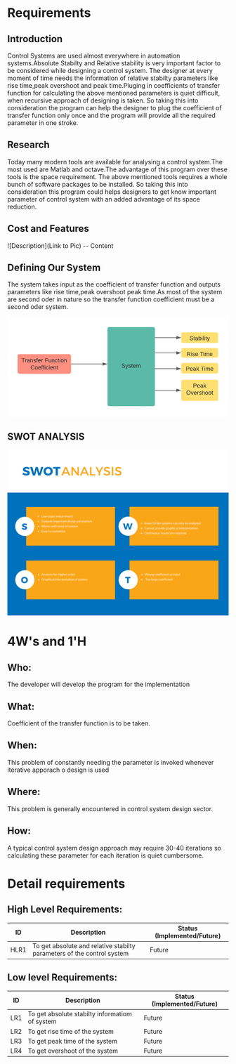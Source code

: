 # Requirements
## Introduction
Control Systems are used almost everywhere in automation systems.Absolute Stabilty and Relative stability is very important factor to be considered while designing a control system. The designer at every moment of time needs the information of relative stabilty parameters like rise time,peak overshoot and peak time.Pluging in coefficients  of transfer function for calculating the above mentioned parameters is quiet difficult, when recursive approach of designing is taken. So taking this into consideration the program can help the designer to plug the coefficient of transfer function only once and the program will provide all the required parameter in one stroke.
 

## Research
Today many modern tools are available for analysing a control system.The most used are Matlab and octave.The advantage of this program over these tools is the space requirement. The above mentioned tools requires a whole bunch of software packages to be installed. So taking this into consideration this program could helps designers to get know important parameter of control system with an added advantage of its space reduction.


## Cost and Features
![Description](Link to Pic)
-- Content 

## Defining Our System
The system takes input as the coefficient of transfer function and outputs parameters like rise time,peak overshoot peak time.As most of the system are second oder in nature so the transfer function coefficient must be a second oder system.
<p align="center">
  <img src="https://github.com/pramanikpatel/Analyse_Control_System/blob/main/1_Requirements/Block_Diagram.png" />
</p>


## SWOT ANALYSIS
<p align="center">
  <img src="https://github.com/pramanikpatel/Analyse_Control_System/blob/main/1_Requirements/SWOT.png" />
</p>


# 4W&#39;s and 1&#39;H

## Who:

The developer will develop the program for the implementation

## What:

Coefficient of the transfer function is to be taken.

## When:

This problem of constantly needing the parameter is invoked whenever iterative apporach o design is used

## Where:

This problem is generally encountered in control system design sector.

## How:
A typical control system design approach may require 30-40 iterations so calculating these parameter for each iteration is quiet cumbersome.

# Detail requirements
## High Level Requirements:

 |ID | Description | Status (Implemented/Future) |
 |---|-------------|-----------------------------|
 |HLR1 | To get absolute and relative stabilty parameters of the control system| Future


##  Low level Requirements:

| ID | Description | Status (Implemented/Future) |
|----|-------------|-----------------------------|
|LR1 | To get absolute stabilty informatiom of system | Future |
|LR2 | To get rise time of the system       | Future |
|LR3 | To get peak time of the system       |Future|
|LR4| To get overshoot of the system | Future|
